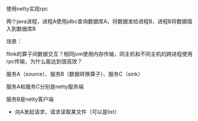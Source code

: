 使用netty实现rpc

两个java进程，进程A使用jdbc查询数据库A，将数据发给进程B，进程B将数据插入到数据库B

场景：

flink的算子间数据交互？相同jvm使用内存传输，同主机和不同主机的跨进程使用rpc传输，为什么能达到很高效？



服务A（source）、服务B（数据转换算子）、服务C（sink）

服务A和服务C分别是netty服务端

服务B是netty客户端
- 向A发起请求，请求读取某文件（可以是list）